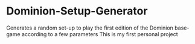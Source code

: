 # Dominion-Setup-Generator
Generates a random set-up to play the first edition of the Dominion base-game according to a few parameters
This is my first personal project 
